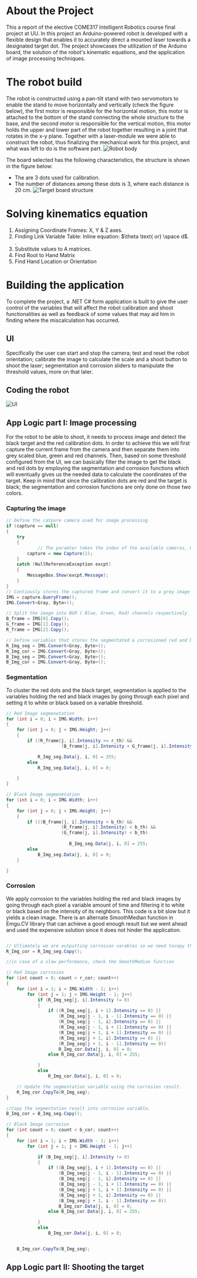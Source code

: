 # About the Project
This a report of the elective COME317 Intelligent Robotics course final project at UU. In this project an Arduino-powered robot is developed with a flexible design that enables it to accurately direct a mounted laser towards a designated target dot. The project showcases the utilization of the Arduino board, the solution of the robot's kinematic equations, and the application of image processing techniques.

# The robot build

The robot is constructed using a pan-tilt stand with two servomotors to enable the stand to move horizontally and vertically (check the figure below), the first motor is responsible for the horizontal motion, this motor is attached to the bottom of the stand connecting the whole structure to the base, and the second motor is responsible for the vertical motion, this motor holds the upper and lower part of the robot together resulting in a joint that rotates in the x-y plane. Together with a laser-module we were able to construct the robot, thus finalizing the mechanical work for this project, and what was left to do is the software part.
![Robot body](https://user-images.githubusercontent.com/52573189/216757954-ff6cc295-190e-4c4d-be1c-745ce065900c.jpg)

The board selected has the following characteristics, the structure is shown in the figure below: 

- The are 3 dots used for calibration.
- The number of distances among these dots is 3, where each distance is 20 cm.
![Target board structure](https://user-images.githubusercontent.com/52573189/216757980-65325221-1f00-44c0-9d2a-d0f8c67c6638.jpg)

# Solving kinematics equation

1. Assigning Coordinate Frames: X, Y & Z axes.  
2. Finding Link Variable Table:  Inline equation: $\theta \text{ or} \space d$. . 
3. Substitute values to A matrices.
4. Find Root to Hand Matrix
5. Find Hand Location or Orientation


# Building the application
To complete the project, a .NET C# form application is built to give the user control of the variables that will affect the robot calibration and shoot functionalities as well as feedback of some values that may aid him in finding where the miscalculation has occurred.

## UI
Specifically the user can start and stop the camera; test and reset the robot orientation; calibrate the image to calculate the scale and a shoot button to shoot the laser; segmentation and corrosion sliders to manipulate the threshold values, more on that later.
## Coding the robot
![UI](https://user-images.githubusercontent.com/52573189/216758123-383f6341-442d-4777-984d-be53236900aa.jpg)

## App Logic part I: Image processing

For the robot to be able to shoot, it needs to process image and detect the black target and the red calibration dots. In order to achieve this we will first capture the current frame from the camera and   then separate them into grey scaled blue, green and red channels. Then, based on some threshold configured from the UI, we can basically filter the image to get the black and red dots by employing the segmentation and corrosion functions which will eventually gives us the needed data to calculate the coordinates of the target. Keep in mind that since the calibration dots are red and the target is black; the segmentation and corrosion functions are only done on those two colors.

### Capturing the image

```C#
// Define the catpure camera used for image processing
if (capture == null)
{
    try
    {
			// The paramter takes the index of the available cameras, 0 being the default one.
        capture = new Capture(1); 
    }
    catch (NullReferenceException excpt)
    {
        MessageBox.Show(excpt.Message);
    }
}
// Contiously stores the captured frame and convert it to a grey image
IMG = capture.QueryFrame();
IMG.Convert<Gray, Byte>();

// Split the image into BGR ( Blue, Green, Red) channels respectively 
B_frame = IMG[0].Copy();
G_frame = IMG[1].Copy();
R_frame = IMG[2].Copy();

// Define variables that stores the segmentated & corrosioned red and black images for the red and black dots */
R_Img_seg = IMG.Convert<Gray, Byte>();
R_Img_cor = IMG.Convert<Gray, Byte>();
B_Img_seg = IMG.Convert<Gray, Byte>();
B_Img_cor = IMG.Convert<Gray, Byte>();

````
### Segmentation

To cluster the red dots and the black target, segmentation is applied to the variables holding the red and black images by going through each pixel and setting it to white or black based on a variable threshold.

```C#
// Red Image segmenetation
for (int i = 0; i < IMG.Width; i++)
{
    for (int j = 0; j < IMG.Height; j++)
    {
        if ((R_frame[j, i].Intensity >= r_th) &&
					 (B_frame[j, i].Intensity + G_frame[j, i].Intensity) < r_th)

            R_Img_seg.Data[j, i, 0] = 255;
        else
            R_Img_seg.Data[j, i, 0] = 0;

    }
}

// Black Image segmenetation
for (int i = 0; i < IMG.Width; i++)
{
    for (int j = 0; j < IMG.Height; j++)
    {
        if (((B_frame[j, i].Intensity < b_th) &&
					 (R_frame[j, i].Intensity) < b_th) &&
					 (G_frame[j, i].Intensity) < b_th)
            
						B_Img_seg.Data[j, i, 0] = 255;
        else
            B_Img_seg.Data[j, i, 0] = 0;
    }

}
```
### Corrosion

We apply corrosion to the variables holding the red and black images by going through each pixel a variable amount of time and filtering it to white or black based on the intensity of its neighbors.
This code is a bit slow but it yields a clean image. There is an alternate SmoothMedian function in Emgu.CV library that can achieve a good enough result but we went ahead and used the expensive solution since it does not hinder the application.

```C#

// Ultimately we are outputting corrosion varables so we need tocopy the segmentation result into them to be able to see them.
R_Img_cor = R_Img_seg.Copy();

//in case of a slow performance, check the SmoothMedian function

// Red Image corrosion
for (int count = 0; count < r_cor; count++)
{
    for (int i = 1; i < IMG.Width - 1; i++)
        for (int j = 1; j < IMG.Height - 1; j++)
            if (R_Img_seg[j, i].Intensity != 0)
            {
                if ((R_Img_seg[j, i + 1].Intensity == 0) ||
                    (R_Img_seg[j - 1, i - 1].Intensity == 0) ||
                    (R_Img_seg[j - 1, i].Intensity == 0) ||
                    (R_Img_seg[j - 1, i + 1].Intensity == 0) ||
                    (R_Img_seg[j + 1, i + 1].Intensity == 0) ||
                    (R_Img_seg[j + 1, i].Intensity == 0) ||
                    (R_Img_seg[j + 1, i - 1].Intensity == 0))
                    R_Img_cor.Data[j, i, 0] = 0;
                else R_Img_cor.Data[j, i, 0] = 255;

            }
            else
                R_Img_cor.Data[j, i, 0] = 0;

    // Update the segmentation variable using the corrosion result.
    R_Img_cor.CopyTo(R_Img_seg);
}

//Copy the segmentation result into corrosion variable.
B_Img_cor = B_Img_seg.Copy();

// Black Image corrosion
for (int count = 0; count < b_cor; count++)
{
    for (int i = 1; i < IMG.Width - 1; i++)
        for (int j = 1; j < IMG.Height - 1; j++)

            if (B_Img_seg[j, i].Intensity != 0)
            {
                if ((B_Img_seg[j, i + 1].Intensity == 0) ||
                    (B_Img_seg[j - 1, i - 1].Intensity == 0) ||
                    (B_Img_seg[j - 1, i].Intensity == 0) ||
                    (B_Img_seg[j - 1, i + 1].Intensity == 0) ||
                    (B_Img_seg[j + 1, i + 1].Intensity == 0) ||
                    (B_Img_seg[j + 1, i].Intensity == 0) ||
                    (B_Img_seg[j + 1, i - 1].Intensity == 0))
                    B_Img_cor.Data[j, i, 0] = 0;
                else B_Img_cor.Data[j, i, 0] = 255;

            }
            else
                B_Img_cor.Data[j, i, 0] = 0;


    B_Img_cor.CopyTo(B_Img_seg);
```

## App Logic part II: Shooting the target

